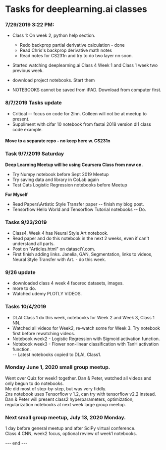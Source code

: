 # Tasks for deeplearning.ai classes  

### 7/29/2019 3:22 PM:

- Class 1: On week 2, python help section.
  - Redo backprop partial derivative calculation - done
  - Read Chris's backprop derivative math notes
  - Read notes for CS231n and try to do two layer nn soon.
  
 - Started watching deeplearning.ai Class 4 Week 1 and Class 1 week two previous week.
 
 - download project notebooks.  Start them
  
 - NOTEBOOKS cannot be saved from iPAD.  Download from computer first.
 
### 8/7/2019 Tasks update

 * Critical -- focus on code for 2lnn.  Colleen will not be at meetup to present.
 * Suppliment with cifar 10 notebook from fastai 2018 version dl1 class code example.
 
#### Move to a separate repo - no keep here w. CS231n  

### Task 9/7/2019 Saturday  

**Deep Learning Meetup will be using Coursera Class from now on.**  
 * Try Numpy notebook before Sept 2019 Meetup  
 * Try saving data and library in CoLab again  
 * Test Cats Logistic Regression notebooks before Meetup  
 
**For Myself**  
 * Read Papers\Artistic Style Transfer paper -- finish my blog post.  
 * Tensorflow Hello World and Tensorflow Tutorial notebooks -- Do.  

### Tasks 9/23/2019   

 * Class4, Week 4 has Neural Style Art notebook.   
 * Read paper and do this notebook in the next 2 weeks, even if can't understand all parts.  
 * Post on "Articles.html" on datasciY.com.  
 * First finish adding links.  Janelia, GAN, Segmentation, links to videos, Neural Style Transfer with Art.  - do this week.  
  
 ### 9/26 update   
 
   * downloaded class 4 week 4 facerec datasets, images.
   * more to do. 
   * Watched udemy PLOTLY VIDEOS.  
  
### Tasks 10/4/2019  

 * DLAI Class 1 do this week, notebooks for Week 2 and Week 3, Class 1 NN.  
 * Watched all videos for Week2, re-watch some for Week 3.  Try notebook first before rewatching videos.  
 * Notebook week2 - Logistic Regression with Sigmoid activation function.  
 * Notebook week3 - Flower non-linear classification with TanH activation function.  
  -- Latest notebooks copied to DLAI, Class1.  
 
 ### Monday June 1, 2020 small group meetup.  
 Went over Quiz for week1 together.
 Dan & Peter, watched all videos and only begun to do notebooks.  
 Me did most of step-by-step, but was very fiddly.  
 2ns notebook uses Tensorflow v 1.2, can try with tensorflow v2.2 instead.  
 Dan & Peter will present class2 hyperparameters, optimization, regularization notebooks at next week large group meetup. 
 
 ### Next small group meetup, July 13, 2020 Monday.  
 1 day before general meetup and after SciPy virtual conference.  
 Class 4 CNN, week2 focus, optional review of week1 notebooks.
 
 
--- end ---   

